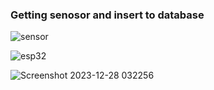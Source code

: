 ### Getting senosor and insert to database
![sensor](https://store.fut-electronics.com/cdn/shop/files/BME680-enviromental-sensor_500x500.jpg)


![esp32](https://store.fut-electronics.com/cdn/shop/files/esp32-development-kit-30pin_500x500.jpg)


![Screenshot 2023-12-28 032256](https://github.com/NoppalitP/sensordata2database/assets/155846151/16ff43eb-20b9-45ef-9107-f7e97f67846e)
